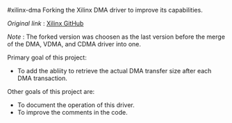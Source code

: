 #xilinx-dma
Forking the Xilinx DMA driver to improve its capabilities.

*Original link* : [Xilinx GitHub](https://github.com/Xilinx/linux-xlnx/blob/f4cd973b8e4216b3361d4ceb9b9b9a8d9c3c61a8/drivers/dma/xilinx/xilinx_dma.c)

*Note* : The forked version was choosen as the last version before the merge of the DMA, VDMA, and CDMA driver into one.

Primary goal of this project:
- To add the abliity to retrieve the actual DMA transfer size after each DMA transaction.

Other goals of this project are:
- To document the operation of this driver.
- To improve the comments in the code.

